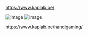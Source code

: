 https://www.kaplab.be/



![image](https://github.com/OpenMacroInput/Search_InabilityHelp/assets/99685407/c8745c56-603a-4bc4-9e0f-e4749db4b91a)
![image](https://github.com/OpenMacroInput/Search_InabilityHelp/assets/99685407/cda2d130-ac81-45dc-913c-9cd7f87cba9d)

https://www.kaplab.be/handigaming/

